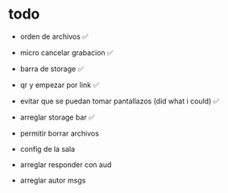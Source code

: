 # todo
- orden de archivos ✅
- micro cancelar grabacion ✅
- barra de storage ✅
- qr y empezar por link ✅
- evitar que se puedan tomar pantallazos (did what i could) ✅
- arreglar storage bar ✅
- permitir borrar archivos
- config de la sala

- arreglar responder con aud
- arreglar autor msgs